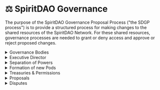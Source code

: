 # ⚖️ SpiritDAO Governance

The purpose of the SpiritDAO Governance Proposal Process ("the SDGP process") is to provide a structured process for making changes to the shared resources of the SpiritDAO Network. For these shared resources, governance processes are needed to grant or deny access and approve or reject proposed changes.

<details>

<summary>Governance Bodies</summary>

The following bodies will form part of the SDGP process and are collectively called the SpiritDAO Network, composed of a Primary DAO and Pods. \
\
Pods are customizable coordination structures where we can encode specific governance rules into the smart contracts enabling them. We leverage [<mark style="color:yellow;">Hats Protocol</mark>](membership/tech-stack.md) to support the formation of Pods. For more details on how to organize pods, see [<mark style="color:yellow;">this documentation.</mark>](https://docs.metropolis.space/docs/pod-basics/pod-configurations)

#### **Primary DAO**&#x20;

Votes to validate the community’s sentiment and then schedule for on-chain execution, enabling SpiritDAO Members to exercise direct democracy (directly propose and approve proposals of any kind) and elect members to new or existing Pods.

Primary DAO votes are considered community-wide proposals and will typically involve the strategic direction of our DAO/non-profit efforts, major financial decisions, and meta-governance proposals.&#x20;

For Primary DAO votes, the Executive Pod holds the right to organize proposals as Optimistic, meaning that any individual not voting is counted as a "Yes" vote.&#x20;

#### Pods

Pods are controlled by the Primary DAO but may operate within custom frameworks of governance.  See [<mark style="color:yellow;">Pod Agreements</mark>](pod-agreements.md) for more details about existing Pods.

</details>

<details>

<summary>Executive Director</summary>

#### In compliance with the legal requirements associated with operating a 501c3 Nonprofit in the United States, SpiritDAO has a formal Executive Director. This section details the responsibilities and roles of an Executive Director at SpiritDAO.

**1. Position Title**

**Executive Director**\
Held by: [<mark style="color:yellow;">Ron Rivers</mark>](https://twitter.com/riversmind) as of 4/1/24

**2. Membership in the Executive Pod**

The Executive Director shall be a member of the Executive Pod. This membership is essential for ensuring that the Executive Director is fully integrated and aligned with the strategic direction and governance model of the DAO.

**3. Appointment**

The Executive Director serves at the privilege and discretion of the Executive Pod. Appointment to this role is contingent upon the consent and approval of the Executive Pod members, as outlined in the DAO's governance framework.

**4. Role and Responsibilities**

The Executive Director serves primarily as a figurehead for the DAO. The responsibilities of the Executive Director include, but are not limited to:

* Representing the DAO in external engagements and communications, ensuring a consistent and professional presentation of the DAO's objectives and achievements.
* Implementing the decisions and directions determined by the Executive Pod and the broader DAO membership.
* Facilitating communication between the Executive Pod and other components of the DAO structure, ensuring that all parts of the organization are informed and aligned with the overall strategic direction.
* Ensuring that the operations of the DAO comply with applicable laws and regulations pertinent to 501(c)(3) organizations.

**5. Nature of the Role**

The role of the Executive Director is primarily symbolic and does not entail autonomous decision-making powers. The Executive Director is expected to act in accordance with the decisions and policies established by the Executive Pod and is accountable to the Pod for carrying out the collective will of the DAO.

**6. Accountability and Review**

The performance of the Executive Director shall be reviewed periodically by the Executive Pod, in accordance with the DAO's standard procedures for performance assessment. This review will focus on the effectiveness of the Executive Director in fulfilling the role as a representative and facilitator within the DAO's governance structure.

</details>

<details>

<summary>Separation of Powers </summary>

Members may not be elected to leadership positions in multiple pods simultaneously.&#x20;

</details>

<details>

<summary>Formation of new Pods </summary>

The Primary DAO can deploy a new Pods, be given control over an already deployed Pod, dissolve an existing Pod, or spin off a Pod as an independent DAO at any point in time.&#x20;

Each Pod shall have its own operating agreement outlining, at a minimum, the responsibilities of its members, which shall be listed as an Appendix to the [<mark style="color:yellow;">SpiritDAO Network Charter</mark>](membership/network-agreement.md).&#x20;

In case of conflict between agreements, the [<mark style="color:yellow;">SpiritDAO Network Agreement</mark>](membership/network-agreement.md) shall prevail over any Pod operating agreement.

Pod Proposal Templates may be found within our [<mark style="color:yellow;">Collaboration Hub</mark>](https://app.charmverse.io/join?domain=spiritdao).

</details>

<details>

<summary>Treasuries &#x26; Permissions </summary>

**Community Vault:** The reserve treasury of SpiritDAO. Used to fund Pods and/or to obtain yield.&#x20;

* Any SpiritDAO Token Holder can make proposals for Financial Proposals as described in the Financial Proposals section of this SDGP process document.
* The Executive Pod is responsible for the responsible delegation of Community Vault funds to other Pods. A Primary DAO vote must approve any yield/vesting arrangements.
* Community Vault: [<mark style="color:yellow;">0xF3c47077C406FeA33daD4BE498fDf03Cb5d4537f</mark>](https://etherscan.io/address/0xF3c47077C406FeA33daD4BE498fDf03Cb5d4537f)

**Operations Vault:** A central treasury of the SpiritDAO Network. Used to fund general operations and make strategic funding.&#x20;

* Any SpiritDAO Token Holder can make proposals for Financial Proposals as described in the Financial Proposals section of this SDGP process document.&#x20;
* And any wallet with permissions for the Executive Pod (i.e., any member of the Executive Pod) can program and delete Financial Actions in the Executive Pod as per the Executive Pod operating agreement.

**Additional Treasuries:**&#x20;

* Pods create additional treasuries under the exclusive control of the Pod (but not entirely outside the control of the Primary DAO). Pods use a lightweight permissions layer around a [<mark style="color:yellow;">Gnosis Safe</mark>](https://gnosis-safe.io/) multi-sig wallet to create more flexible and composable working units.&#x20;
* Both the Primary DAO and Pods may create additional treasuries through a majority vote of SpiritDAO Token Holders (Primary) or Pod Members (Pods)
  * Example: SpiritDAO will provide virtual and physical utility for holders, and therefore, the operations vault may require sub-vaults in future moments.

</details>

<details>

<summary>Proposals</summary>

_Note: For a abridged visual representation of the Proposal Process see_ [_<mark style="color:yellow;">How to Contribute</mark>_](membership/how-to-contribute.md)_._

Any Verified SpiritDAO Member can create a Proposal in the Primary DAO. \
Members may visit our [<mark style="color:yellow;">Collaboration Center</mark> ](https://collab.spiritdao.org)to view our available proposal templates and guides.

Any Pod may remove a scheduled proposal at any time (e.g., Veto right) should they have the power to do so as per their operating agreement and this Charter.&#x20;

All proposals must comply with the Requirements for Proposals & the specific format and process for the type of proposal as follows:

**The Requirements for Proposals:**&#x20;

1. Public deliberation: all proposals must be shared during the public deliberation phase in the SpiritDAO Forum located in our Collaboration Center and linked in the [<mark style="color:yellow;">SpiritDAO Discord Server</mark>](https://discord.gg/Dg94YJxAEm) unless these services are unavailable.&#x20;
2. Voting period: the vote must be at least 7 days.&#x20;
3. Scheduling: once approved, proposals are executed by the Executive Pod.

**Types of Proposals:**

1. _<mark style="color:green;">Charter Improvement Proposals</mark>:_ proposals focusing on the amendment or enhancement of the SpiritDAO charter.
2. _<mark style="color:green;">Funding Proposals:</mark>_ proposals that require the transfer of funds, typically to compensate for work completed/committed to be completed.&#x20;
3. _<mark style="color:green;">Meta Governance Proposals</mark>_<mark style="color:green;">:</mark> proposals that change the governance processes, parameters, or tooling of SpiritDAO.
4. _<mark style="color:green;">Elections Proposals:</mark>_ proposals where an election has already been agreed by the community (in the SpiritDAO Charter or in a previous proposal), and the proposal aims to source the candidates/options and then launch a vote to decide between them.
5. _<mark style="color:green;">Pod Proposals:</mark>_ proposals to fund new/existing pod operations and efforts.
6. _<mark style="color:green;">Text Improvement Proposals:</mark>_ proposals to add new, remove, or edit content within _Self-Actualization in the Age of Crisis._&#x20;
7. _<mark style="color:green;">Other Proposals:</mark>_ any other type of proposal.

**Process for Financial Proposals and/or Other Proposals (sequential order):**

_Public deliberation phase_: A post with the draft of the proposal is posted in the SpiritDAO Forum for a minimum of 7 days and a maximum of 14 days and must follow the appropriate format. Proposals must follow the appropriate format depending on the type.

_Voting_: the proposal (or a revised version incorporating the community’s feedback) is posted for a vote.

1. For calculating voting power:&#x20;
   1. Primary DAO: 1 Membership Token = 1 Vote
   2. Pod Voting: Voting power per membership token may in relation to merit earned.

_Approval_: a proposal is deemed approved and scheduled for execution if the following conditions are reached:&#x20;

1. Support: The vote shall be deemed as “passed,” with a simple majority (>50%) of the participating SpiritDAO Token holders having voted in favor.
   * Primary DAO proposals intend to leverage **Optimistic Governance** to overcome voter apathy and organizational impasse. Any vote not cast in a specific direction (yes/no) out of the total possible votes is considered a "Yes" vote. The scope of total votes may vary for specific pods, but the Primary DAO always considers all possible votes.&#x20;
   * Pods may also choose to leverage Optimistic Governance or require specific quorums (minimum vote amounts) for votes to pass.

* When a proposal includes a code submission, the Dev Pod has up to 14 days to decide and communicate via a post in SpiritDAO Forum whether a proposal will be:&#x20;
  1. Accepted and incorporated.&#x20;
  2. Submitted to a 3rd party audit to determine its safety (conditional on the Operations Vault having the necessary funds).
  3. Rejected as malicious, technically infeasible, or economically infeasible (if an audit is required and the Operations Vault lacks the necessary funds to cover the costs of the audit).

**Process for Elections (sequential order):**

_Public deliberation phase:_ A post with the draft of the proposal is posted in the SpiritDAO forum for a minimum of 10 days and a maximum of 30 days with the format:

1. Title of Proposal (in the format “Election Gov Proposal: \[Proposal Title]”)
2. Description of the Action (including what permissions will be given/removed for which Pod and/or Primary DAO)
3. If the election is proposed before the stipulated in the agreements of the Pod, add a description of why an advanced election is needed
4. Optional but ideal: ETH Wallet address of the author(s) and/or other identifiers.

_Sourcing Candidates:_ Candidates can be proposed (and/or propose themselves) by replying to the Forum post (only one candidate per post reply) in the following format:

1. Identifier: ETH wallet address, name, discord handle, and optional twitter handle / other identifiers
2. Rationale: description of why they are an ideal candidate for the position

_Voting_: top 10 candidates with the highest number of upvotes in the SpiritDAO Forum will be put forward to a vote.

1. If the election is proposed before the frequency stipulated in the operating agreement of a specific Pod (if any), the vote must also include the option to keep the current permissions even if the current wallets were not amongst the top 10 candidates.&#x20;

_Approval & Execution:_

1. In the exceptional case that two proposed users gain the same number of votes, the winner will be the candidate who reaches the tied number of votes first.&#x20;
   * Example: Candidate A and B both tied at 7 votes, Candidate A wins because it reached 7 votes a day before Candidate B. If votes are submitted in the same block, repeat the vote.

</details>

<details>

<summary>Disputes</summary>

Disputes between members that can not be addressed through facilitation or mediation, shall be resolved by the Executive Pod.&#x20;

In the future SpiritDAO may develop an internal court to separate the function from the Executive Pod.

</details>
